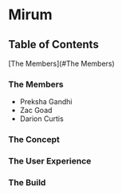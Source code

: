 # Mirum

## Table of Contents

[The Members](#The Members)


### The Members

- Preksha Gandhi
- Zac Goad
- Darion Curtis

### The Concept


### The User Experience


### The Build

